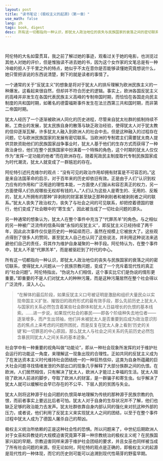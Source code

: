 ```yaml
---
layout: post
title: "读书笔记：《极权主义的起源》（第一章）"
use_math: false
lang: zh
tags: book, digest
desc: 所有这一切都指向一种认识，即犹太人政治地位的丧失与民族国家的衰落之间的密切联系，使得犹太人问题从一个民族宗教问题，变成了一个充斥着现代性的真正的“社会问题”。阿伦特指出，“伪说为人们相信，这个事实比它们是伪说的情形更重要。”即重要的不是人们对犹太人的种种污蔑，而是这种污蔑居然在整个社会得以广泛流传，深入人心。
---
```


<br>

阿伦特的大名如雷贯耳，我之前了解过她的事迹，观看过关于她的电影，也浏览过其他人对她的评价，但是惟独读不进去她的书，因为这个女作家的文笔总是有一种冷峻的拒人于千里之外的特点，她似乎不太在意你是否能够读懂她究竟想说什么，她只管把该说的东西说清楚，剩下的就是读者的事情了。

一个通常的关于“反犹主义”的想象是将对于犹太人的排斥理解为欧洲民族主义的一种爆发。这看起来很自然，但却并不符合历史的逻辑。事实上，欧洲各国反犹主义的高峰并非发生在各国代表民族主义高峰的专制帝国时期，而恰恰在各国走向民主制度的共和国时期，如著名的德雷福斯事件发生在法兰西第三共和国时期，而非第二帝国时期。

犹太人经历了一个逐渐被欧洲人同化的历史进程，尽管来自犹太社群的抵制持续不断。工商业的发展，犹太民族自身的散落与缺乏政治经验，使得犹太人对于犹太教的信仰逐渐瓦解，许多犹太人融入到欧洲人的社会中去。但是这种融入的过程存在问题，它与欧洲民族国家的发展有密切联系。当欧洲的专制君主们需要犹太商人提供贷款资助他们的民族国家战争事业时，犹太人基于他们的生存方式而获得了一种政治身份，他们在整个民族国家中扮演着一个特殊的角色，这个时期的犹太人仅仅作为“发挥一定功能的他者”而在欧洲存在。随着宪政民主制度取代专制民族国家成为时代潮流，犹太人就变成了一群尴尬的存在。

阿伦特引述托克维尔的观点：“没有可见的政治作用却拥有财富是不可容忍的。”这是来自法国革命的启示，对于百年来的历史却依旧有效。正是由于人们“认识到权力应有的作用和广泛用途的理性本能，一方面使人们服从和容忍真正的权力，另一方面使得人们仇视哪些无权却有钱的人。”人们认为这些人是寄生的、无用的、反叛的，犹太人所拥有的那种“非剥削的财富甚至缺乏那种剥削者和被剥削者之间的联系。”犹太人丧失了政治权力，丧失了与社会之间的可见联系，却把控着德国的银行，他们变成了社会眼中的“寄生虫”，因此被当成了一切社会问题的源头。

另一种通常的想象认为，犹太人在整个事件中充当了“代罪羔羊”的角色。与之相似的另一种被广泛流传的信条叫做“永恒的反犹主义”，即反犹主义已经持续了两千年，因此此次事件仅仅是历史的一种延续而已，虽然在规模上它被放大了。这些观点得到了很多人的赞同，甚至犹太人自己也认同了这些说法，并利用这种说法来逃避他们自己的责任，将其作为维护自身凝聚的一种手段。阿伦特认为，在整个事件中，犹太人不是“代罪羔羊”，而是被驱赶到了时代的中心。

所有这一切都指向一种认识，即犹太人政治地位的丧失与民族国家的衰落之间的密切联系，使得犹太人问题从一个民族宗教问题，变成了一个充斥着现代性的真正的“社会问题”。阿伦特指出，“伪说为人们相信，这个事实比它们是伪说的情形更重要。”即重要的不是人们对犹太人的种种污蔑，而是这种污蔑居然在整个社会得以广泛流传，深入人心。

> “在解体的最后阶段，如果反犹主义口号被证明是激励和组织大量民众以实现帝国主义扩张、摧毁旧的政府形式的最有效手段，那么先前历史上犹太人与国家的关系必然包含着某些社会群体和犹太人日益增长的仇恨的基本线索。……进一步说，如果现代社会的暴民——即各个阶级种失去地位者——逐渐增多，而产生出领袖，他们并未被犹太人是否重要到应成为政治意识形态的焦点上来考虑的问题所困扰，而是反复在犹太人身上看到‘历史的关键’和一切罪恶的中心原因，那么犹太人与社会之间关系的先前历史必然包含暴民同犹太人之间关系的基本迹象。”


社会学中有一种重要的视角叫做“功能论”，即从一种社会现象所发挥的对于维护社会运行的功能这一角度，来理解这一现象出现的合理性。正如共同的反犹主义成为了在发达资本主义时代维持社会团结统一的一种狂热信仰，这类为自身所蕴藏的巨大社会问题寻找情绪发泄的外部出口的现象几乎解释了大部分族群之间的仇恨。在欧洲，人们居然相信，只有解决了犹太人，欧洲人才能过上幸福的生活。犹太人阻挠了欧洲人前进的脚步，夺取了欧洲人的财富，是一群骗子和寄生虫。似乎解决了犹太人就可以缓解社会早已存在的不公平、下层人民的贫困与失业。

犹太人则将这种源于社会问题的仇恨简单地理解为传统的那种源于民族宗教的仇恨，而前者事实上要远比后者可怕。犹太人对于自身的生存状况并不了解，他们也缺乏足够的政治能力去发声。犹太社群依靠自身内部认同的强化来对抗这种外部的压力，或者说，他们利用了反犹主义来实现犹太人之间的团结，以至于在整个事件过程中犹太人成为了德国人屠杀自己的帮凶。

极权主义统治所依赖的正是这种社会性的恐惧。所以问题来了，中世纪后期欧洲人对于女巫和异教徒的大规模迫害究竟算不算一种宗教统治的极权主义呢？在民族国家兴起的早期，宗教迫害同样来源于维护社会团结的要求，并且女巫也同样被当成了所有社会问题的来源。但无论如何，阿伦特的观点是正确的，即极权主义的起源是现代性的一种体现，而它的历史则可能可以追溯到现代性萌芽的野蛮早期。
